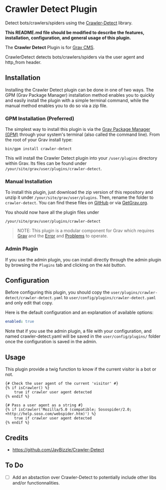 # Crawler Detect Plugin

Detect bots/crawlers/spiders using the [Crawler-Detect](https://github.com/JayBizzle/Crawler-Detect) library.

**This README.md file should be modified to describe the features, installation, configuration, and general usage of this plugin.**

The **Crawler Detect** Plugin is for [Grav CMS](http://github.com/getgrav/grav).

CrawlerDetect detects bots/crawlers/spiders via the user agent and http_from header.

## Installation

Installing the Crawler Detect plugin can be done in one of two ways. The GPM (Grav Package Manager) installation method enables you to quickly and easily install the plugin with a simple terminal command, while the manual method enables you to do so via a zip file.

### GPM Installation (Preferred)

The simplest way to install this plugin is via the [Grav Package Manager (GPM)](http://learn.getgrav.org/advanced/grav-gpm) through your system's terminal (also called the command line).  From the root of your Grav install type:

    bin/gpm install crawler-detect

This will install the Crawler Detect plugin into your `/user/plugins` directory within Grav. Its files can be found under `/your/site/grav/user/plugins/crawler-detect`.

### Manual Installation

To install this plugin, just download the zip version of this repository and unzip it under `/your/site/grav/user/plugins`. Then, rename the folder to `crawler-detect`. You can find these files on [GitHub](https://github.com/basile-trujillo/grav-plugin-crawler-detect) or via [GetGrav.org](http://getgrav.org/downloads/plugins#extras).

You should now have all the plugin files under

    /your/site/grav/user/plugins/crawler-detect
	
> NOTE: This plugin is a modular component for Grav which requires [Grav](http://github.com/getgrav/grav) and the [Error](https://github.com/getgrav/grav-plugin-error) and [Problems](https://github.com/getgrav/grav-plugin-problems) to operate.

### Admin Plugin

If you use the admin plugin, you can install directly through the admin plugin by browsing the `Plugins` tab and clicking on the `Add` button.

## Configuration

Before configuring this plugin, you should copy the `user/plugins/crawler-detect/crawler-detect.yaml` to `user/config/plugins/crawler-detect.yaml` and only edit that copy.

Here is the default configuration and an explanation of available options:

```yaml
enabled: true
```

Note that if you use the admin plugin, a file with your configuration, and named crawler-detect.yaml will be saved in the `user/config/plugins/` folder once the configuration is saved in the admin.

## Usage

This plugin provide a twig function to know if the current visitor is a bot or not.

```twig
{# Check the user agent of the current 'visitor' #}
{% if isCrawler() %}
    true if crawler user agent detected
{% endif %}

{# Pass a user agent as a string #}
{% if isCrawler('Mozilla/5.0 (compatible; Sosospider/2.0; +http://help.soso.com/webspider.htm)') %}
    true if crawler user agent detected
{% endif %}
```

## Credits

 * https://github.com/JayBizzle/Crawler-Detect

## To Do

- [ ] Add an abstaction over Crawler-Detect to potentially include other libs and/or functionnalities.


